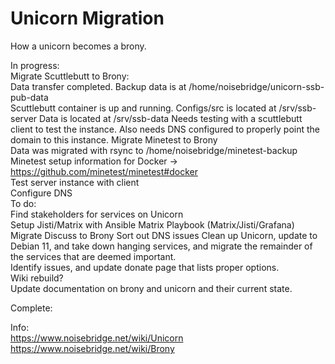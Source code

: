 # Unicorn Migration
How a unicorn becomes a brony.  

In progress:  
Migrate Scuttlebutt to Brony:  
    Data transfer completed.  Backup data is at /home/noisebridge/unicorn-ssb-pub-data  
    Scuttlebutt container is up and running.  Configs/src is located at /srv/ssb-server Data is located at /srv/ssb-data
    Needs testing with a scuttlebutt client to test the instance.
    Also needs DNS configured to properly point the domain to this instance.
Migrate Minetest to Brony  
    Data was migrated with rsync to /home/noisebridge/minetest-backup  
    Minetest setup information for Docker -> https://github.com/minetest/minetest#docker  
    Test server instance with client  
    Configure DNS  
To do:  
Find stakeholders for services on Unicorn  
Setup Jisti/Matrix with Ansible Matrix Playbook (Matrix/Jisti/Grafana)  
Migrate Discuss to Brony
Sort out DNS issues
Clean up Unicorn, update to Debian 11, and take down hanging services, and migrate the remainder of the services that are deemed important.  
Identify issues, and update donate page that lists proper options.  
Wiki rebuild?  
Update documentation on brony and unicorn and their current state.  
  
Complete:  





Info:  
https://www.noisebridge.net/wiki/Unicorn  
https://www.noisebridge.net/wiki/Brony  

